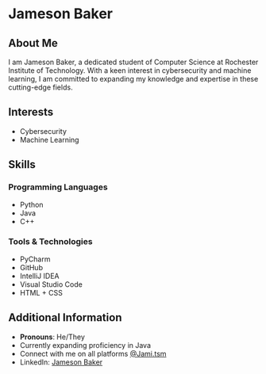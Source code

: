 # Jameson Baker

## About Me

I am Jameson Baker, a dedicated student of Computer Science at Rochester Institute of Technology. With a keen interest in cybersecurity and machine learning, I am committed to expanding my knowledge and expertise in these cutting-edge fields.

## Interests

- Cybersecurity
- Machine Learning

## Skills

### Programming Languages

- Python
- Java
- C++

### Tools & Technologies

- PyCharm
- GitHub
- IntelliJ IDEA
- Visual Studio Code
- HTML + CSS

## Additional Information

- **Pronouns**: He/They
- Currently expanding proficiency in Java
- Connect with me on all platforms [@Jami.tsm](#)
- LinkedIn: [Jameson Baker](https://www.linkedin.com/in/jameson-baker-944647217)

<!---
Jami-tsm/Jami-tsm is a ✨ special ✨ repository because its `README.md` (this file) appears on your GitHub profile.
You can click the Preview link to take a look at your changes.
--->

